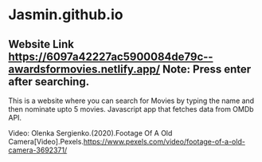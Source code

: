 # Jasmin.github.io
Website Link   
https://6097a42227ac5900084de79c--awardsformovies.netlify.app/
Note: Press enter after searching.
----------------------------------------------------------------------------------------------------

This is a website where you can search for Movies by typing the name and then nominate upto 5 movies.
Javascript app that fetches data from OMDb API.

Video:
Olenka Sergienko.(2020).Footage Of A Old Camera[Video].Pexels.https://www.pexels.com/video/footage-of-a-old-camera-3692371/



